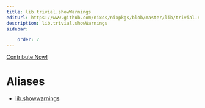 ```yaml
---
title: lib.trivial.showWarnings
editUrl: https://www.github.com/nixos/nixpkgs/blob/master/lib/trivial.nix#L561C18
description: lib.trivial.showWarnings
sidebar:

    order: 7
---
```


<a href="https://www.github.com/nixos/nixpkgs/blob/master/lib/trivial.nix#L561C18">Contribute Now!</a>


# Aliases

- [lib.showwarnings](/nix-doc-comments/reference/lib/lib-showwarnings)


